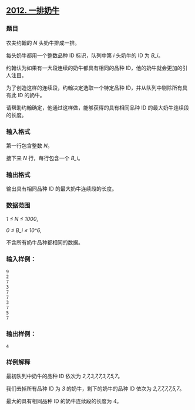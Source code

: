 ## [2012. 一排奶牛](https://www.acwing.com/problem/content/2014/)

### 题目

农夫约翰的 *N* 头奶牛排成一排。

每头奶牛都用一个整数品种 ID 标识，队列中第 *i* 头奶牛的 ID 为 *B_i*。

约翰认为如果有一大段连续的奶牛都具有相同的品种 ID，他的奶牛就会更加的引人注目。

为了创造这样的连续段，约翰决定选取一个特定品种 ID，并从队列中剔除所有具有此 ID 的奶牛。

请帮助约翰确定，他通过这样做，能够获得的具有相同品种 ID 的最大奶牛连续段的长度。

### 输入格式

第一行包含整数 *N*。

接下来 *N* 行，每行包含一个 *B_i*。

### 输出格式

输出具有相同品种 ID 的最大奶牛连续段的长度。

### 数据范围

*1 ≤ N ≤ 1000*,

*0 ≤ B_i ≤ 10^6*,

不含所有奶牛品种都相同的数据。

### 输入样例：

```
9
2
7
3
7
7
3
7
5
7
```

### 输出样例：

```
4
```

### 样例解释

最初队列中奶牛的品种 ID 依次为 *2,7,3,7,7,3,7,5,7*。

我们去掉所有品种 ID 为 *3* 的奶牛，剩下的奶牛的品种 ID 依次为 *2,7,7,7,7,5,7*。

最大的具有相同品种 ID 的奶牛连续段的长度为 *4*。
